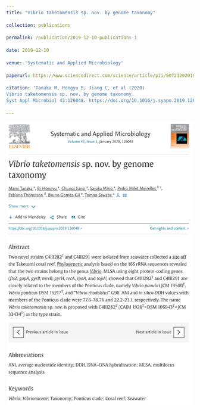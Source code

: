 ```yaml
---
title: "Vibrio taketomensis sp. nov. by genome taxonomy"

collection: publications

permalink: /publication/2019-12-10-publications-1

date: 2019-12-10

venue: 'Systematic and Applied Microbiology'

paperurl: https://www.sciencedirect.com/science/article/pii/S0723202019303431?via%3Dihub

citation: 'Tanaka M, Hongyu B, Jiang C, et al (2020) 
Vibrio taketomensis sp. nov. by genome taxonomy. 
Syst Appl Microbiol 43:126048. https://doi.org/10.1016/j.syapm.2019.126048'

---
```


<!--
<a href='https://www.sciencedirect.com/science/article/pii/S0723202019303431?via%3Dihub'>Find paper here</a>
-->

<img src="/images/pub-screencut/pub01.png"  align=center />
